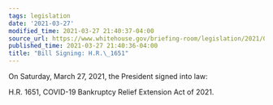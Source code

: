 ```yaml
---
tags: legislation
date: '2021-03-27'
modified_time: 2021-03-27 21:40:37-04:00
source_url: https://www.whitehouse.gov/briefing-room/legislation/2021/03/27/bill-signing-h-r-1651/
published_time: 2021-03-27 21:40:36-04:00
title: "Bill Signing: H.R.\_1651"
---
```

 
On Saturday, March 27, 2021, the President signed into law:

H.R. 1651, COVID-19 Bankruptcy Relief Extension Act of 2021.
